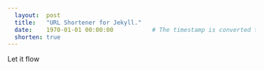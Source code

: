 ```yaml
---
  layout:  post
  title:   "URL Shortener for Jekyll."
  date:    1970-01-01 00:00:00           # The timestamp is converted to Unix time.
  shorten: true        
---
```


Let it flow
